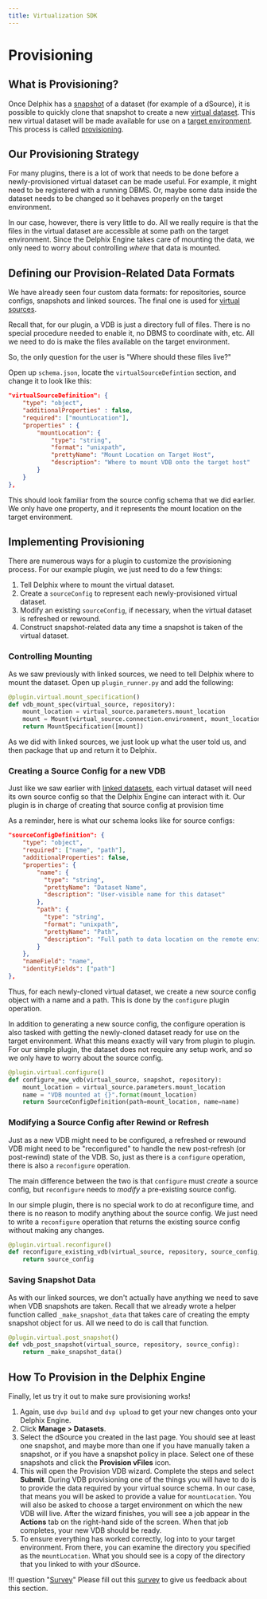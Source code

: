 ```yaml
---
title: Virtualization SDK
---
```


# Provisioning

## What is Provisioning?
Once Delphix has a [snapshot](/References/Glossary.md#snapshot) of a dataset (for example of a dSource), it is possible to quickly clone that snapshot to create a new [virtual dataset](/References/Glossary.md#virtual-dataset). This new virtual dataset will be made available for use on a [target environment](/References/Glossary.md#target-environment). This process is called [provisioning](/References/Glossary.md#provisioning).

## Our Provisioning Strategy
For many plugins, there is a lot of work that needs to be done before a newly-provisioned virtual dataset can be made useful. For example, it might need to be registered with a running DBMS. Or, maybe some data inside the dataset needs to be changed so it behaves properly on the target environment.

In our case, however, there is very little to do. All we really require is that the files in the virtual dataset are accessible at some path on the target environment. Since the Delphix Engine takes care of mounting the data, we only need to worry about controlling *where* that data is mounted.

## Defining our Provision-Related Data Formats

We have already seen four custom data formats: for repositories, source configs, snapshots and
linked sources. The final one is used for [virtual sources](/References/Glossary.md#virtual-source).

Recall that, for our plugin, a VDB is just a directory full of files. There is no special
procedure needed to enable it, no DBMS to coordinate with, etc. All we need to do is make the files
available on the target environment.

So, the only question for the user is "Where should these files live?"

Open up `schema.json`, locate the `virtualSourceDefintion` section, and change it to look like this:

```json
"virtualSourceDefinition": {
    "type": "object",
    "additionalProperties" : false,
    "required": ["mountLocation"],
    "properties" : {
        "mountLocation": {
            "type": "string",
            "format": "unixpath",
            "prettyName": "Mount Location on Target Host",
            "description": "Where to mount VDB onto the target host"
        }
    }
},
```

This should look familiar from the source config schema that we did earlier. We only have one
property, and it represents the mount location on the target environment.

## Implementing Provisioning

There are numerous ways for a plugin to customize the provisioning process.
For our example plugin, we just need to do a few things:

1. Tell Delphix where to mount the virtual dataset.
2. Create a `sourceConfig` to represent each newly-provisioned virtual dataset.
3. Modify an existing `sourceConfig`, if necessary, when the virtual dataset is refreshed or rewound.
4. Construct snapshot-related data any time a snapshot is taken of the virtual dataset.

### Controlling Mounting

As we saw previously with linked sources, we need to tell Delphix where to mount the dataset. Open
up `plugin_runner.py` and add the following:

```python
@plugin.virtual.mount_specification()
def vdb_mount_spec(virtual_source, repository):
    mount_location = virtual_source.parameters.mount_location
    mount = Mount(virtual_source.connection.environment, mount_location)
    return MountSpecification([mount])
```

As we did with linked sources, we just look up what the user told us, and then package that up
and return it to Delphix.

### Creating a Source Config for a new VDB

Just like we saw earlier with [linked datasets](/References/Glossary.md#linked-dataset), each virtual dataset will need its own source config so that the Delphix Engine can interact with it. Our plugin is in charge of creating that source config at provision time

As a reminder, here is what our schema looks like for source configs:

```json
"sourceConfigDefinition": {
    "type": "object",
    "required": ["name", "path"],
    "additionalProperties": false,
    "properties": {
        "name": {
          "type": "string",
          "prettyName": "Dataset Name",
          "description": "User-visible name for this dataset"
        },
        "path": {
          "type": "string",
          "format": "unixpath",
          "prettyName": "Path",
          "description": "Full path to data location on the remote environment"
        }
    },
    "nameField": "name",
    "identityFields": ["path"]
},
```

Thus, for each newly-cloned virtual dataset, we create a new source config object with a name and a
path. This is done by the `configure` plugin operation.

In addition to generating a new source config, the configure operation is also tasked with getting
the newly-cloned dataset ready for use on the target environment. What this means exactly will vary
from plugin to plugin. For our simple plugin, the dataset does not require any setup work, and so we
only have to worry about the source config.

```python
@plugin.virtual.configure()
def configure_new_vdb(virtual_source, snapshot, repository):
    mount_location = virtual_source.parameters.mount_location
    name = "VDB mounted at {}".format(mount_location)
    return SourceConfigDefinition(path=mount_location, name=name)
```

### Modifying a Source Config after Rewind or Refresh

Just as a new VDB might need to be configured, a refreshed or rewound VDB might need to be
"reconfigured" to handle the new post-refresh (or post-rewind) state of the VDB. So, just as there
is a `configure` operation, there is also a `reconfigure` operation.

The main difference between the two is that `configure` must *create* a source config, but
`reconfigure` needs to *modify* a pre-existing source config.

In our simple plugin, there is no special work to do at reconfigure time, and there is no reason
to modify anything about the source config. We just need to write a `reconfigure` operation that
returns the existing source config without making any changes.

```python
@plugin.virtual.reconfigure()
def reconfigure_existing_vdb(virtual_source, repository, source_config, snapshot):
    return source_config
```

### Saving Snapshot Data

As with our linked sources, we don't actually have anything we need to save when VDB snapshots are
taken. Recall that we already wrote a helper function called `_make_snapshot_data` that takes care
of creating the empty snapshot object for us. All we need to do is call that function.

```python
@plugin.virtual.post_snapshot()
def vdb_post_snapshot(virtual_source, repository, source_config):
    return _make_snapshot_data()
```

## How To Provision in the Delphix Engine

Finally, let us try it out to make sure provisioning works!

1. Again, use `dvp build` and `dvp upload` to get your new changes onto your Delphix Engine.
2. Click **Manage > Datasets**.
3. Select the dSource you created in the last page. You should see at least one snapshot, and maybe more than one if you have manually taken a snapshot, or if you have a snapshot policy in place. Select one of these snapshots and click the **Provision vFiles** icon.
4. This will open the Provision VDB wizard. Complete the steps and select **Submit**.
  During VDB provisioning one of the things you will have to do is to provide the data required by your virtual source schema. In our case, that means you will be asked to provide a value for `mountLocation`. You will also be asked to choose a target environment on which the new VDB will live. After the wizard finishes, you will see a job appear in the **Actions** tab on the right-hand side of the screen. When that job completes, your new VDB should be ready.
5. To ensure everything has worked correctly, log into to your target environment. From there, you can examine the directory you specified as the `mountLocation`. What you should see is a copy of the directory that you linked to with your dSource.

!!! question "[Survey](https://forms.gle/zTot9R9sx9PcMwmz5)"
    Please fill out this [survey](https://forms.gle/zTot9R9sx9PcMwmz5) to give us feedback about this section.
